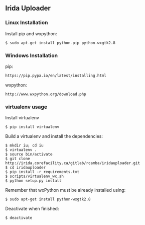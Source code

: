 ## Irida Uploader  


### Linux Installation
Install pip and wxpython:

    $ sudo apt-get install python-pip python-wxgtk2.8

### Windows Installation
pip:

    https://pip.pypa.io/en/latest/installing.html

wxpython:

    http://www.wxpython.org/download.php

### virtualenv usage  

Install virtualenv

    $ pip install virtualenv

Build a virtualenv and install the dependencies:

    $ mkdir iu; cd iu
    $ virtualenv .
    $ source bin/activate
    $ git clone http://irida.corefacility.ca/gitlab/rcamba/iridauploader.git
    $ cd iridauploader
    $ pip install -r requirements.txt
    $ scripts/virtualenv_wx.sh
    $ python setup.py install

Remember that wxPython must be already installed using:

    $ sudo apt-get install python-wxgtk2.8

Deactivate when finished:

    $ deactivate
